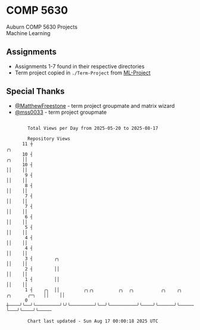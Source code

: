 # COMP 5630
Auburn COMP 5630 Projects  
Machine Learning

## Assignments
- Assignments 1-7 found in their respective directories
- Term project copied in `./Term-Project` from [ML-Project](https://github.com/wumphlett/ML-Project)

## Special Thanks
- [@MatthewFreestone](https://github.com/MatthewFreestone) - term project groupmate and matrix wizard
- [@mss0033](https://github.com/mss0033) - term project groupmate

```

        Total Views per Day from 2025-05-20 to 2025-08-17

        Repository Views
      11 ┼                                                                                  ╭╮
      10 ┤                                                                            ╭╮    ││
      10 ┤                                                                            ││    ││
       9 ┤                                                                            ││    ││
       8 ┤                                                                            ││    ││
       7 ┤                                                                            ││    ││
       7 ┤                                                                            ││    ││
       6 ┤                                                                            ││    ││
       5 ┤                                                                            ││    ││
       4 ┤                                                                            ││    ││
       4 ┤                                                                            ││    ││
       3 ┤        ╭╮                                                                  ││    ││
       2 ┤        ││                                                                  ││    ││
       1 ┤        ││                                                                  ││    ││
       1 ┤    ╭╮  ││         ╭╮╭╮         ╭╮  ╭╮          ╭╮    ╭╮      ╭╮      ╭─╮   ││    ││
       0 ┼────╯╰──╯╰─────────╯╰╯╰─────────╯╰──╯╰──────────╯╰────╯╰──────╯╰──────╯ ╰───╯╰────╯╰─────

        Chart last updated - Sun Aug 17 00:00:18 2025 UTC
        
```
